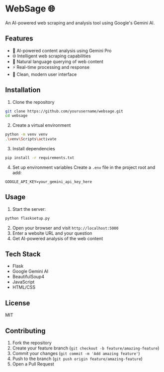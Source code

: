 # WebSage 🌐

An AI-powered web scraping and analysis tool using Google's Gemini AI.

## Features

- 🤖 AI-powered content analysis using Gemini Pro
- 🌐 Intelligent web scraping capabilities
- 💬 Natural language querying of web content
- ⚡ Real-time processing and response
- 🎨 Clean, modern user interface

## Installation

1. Clone the repository
```bash
git clone https://github.com/yourusername/websage.git
cd websage
```

2. Create a virtual environment
```bash
python -m venv venv
.\venv\Scripts\activate
```

3. Install dependencies
```bash
pip install -r requirements.txt
```

4. Set up environment variables
Create a `.env` file in the project root and add:
```
GOOGLE_API_KEY=your_gemini_api_key_here
```

## Usage

1. Start the server:
```bash
python flasksetup.py
```

2. Open your browser and visit `http://localhost:5000`
3. Enter a website URL and your question
4. Get AI-powered analysis of the web content

## Tech Stack

- Flask
- Google Gemini AI
- BeautifulSoup4
- JavaScript
- HTML/CSS

## License

MIT

## Contributing

1. Fork the repository
2. Create your feature branch (`git checkout -b feature/amazing-feature`)
3. Commit your changes (`git commit -m 'Add amazing feature'`)
4. Push to the branch (`git push origin feature/amazing-feature`)
5. Open a Pull Request
